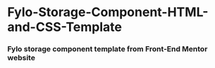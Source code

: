 # Fylo-Storage-Component-HTML-and-CSS-Template

### Fylo storage component template from Front-End Mentor website
